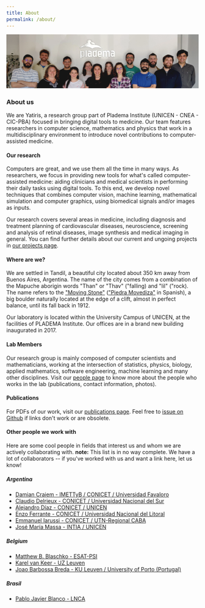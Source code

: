 ```yaml
---
title: About
permalink: /about/
---
```


![The team](/images/people/staff.png)

### About us
We are Yatiris, a research group part of Pladema Institute (UNICEN - CNEA - CIC-PBA) focused in bringing digital tools to medicine. Our team features researchers in computer science, mathematics and physics that work in a multidisciplinary environment to introduce novel contributions to computer-assisted medicine.

#### Our research

Computers are great, and we use them all the time in many ways. As researchers, we focus in providing new tools for what's called computer-assisted medicine: aiding clinicians and medical scientists in performing their daily tasks using digital tools. To this end, we develop novel techniques that combines computer vision, machine learning, mathematical simulation and computer graphics, using biomedical signals and/or images as inputs. 

Our research covers several areas in medicine, including diagnosis and treatment planning of cardiovascular diseases, neuroscience, screening and analysis of retinal diseases, image synthesis and medical imaging in general. You can find further details about our current and ungoing projects in [our projects page](http://yatiris.github.io/our-projects/).

#### Where are we?

We are settled in Tandil, a beautiful city located about 350 km away from Buenos Aires, Argentina. The name of the city comes from a combination of the Mapuche aborigin words "Than" or "Thav" ("falling) and "lil" ("rock). The name refers to the ["Moving Stone"](https://en.wikipedia.org/wiki/Piedra_Movediza) (["Piedra Movediza"](https://es.wikipedia.org/wiki/Piedra_movediza_de_Tandil) in Spanish), a big boulder naturally located at the edge of a clift, almost in perfect balance, until its fall back in 1912. 

Our laboratory is located within the University Campus of UNICEN, at the facilities of PLADEMA Institute. Our offices are in a brand new building inaugurated in 2017.


#### Lab Members

Our research group is mainly composed of computer scientists and mathematicians, working at the intersection of statistics, physics, biology, applied mathematics, software engineering, machine learning and many other disciplines. Visit our [people page](http://yatiris.github.io/people/) to know more about the people who works in the lab (publications, contact information, photos).


#### Publications

For PDFs of our work, visit our [publications page](http://yatiris.github.io/publication/). Feel free to [issue on Github](https://github.com/yatiris/yatiris.github.io/issues) if links don't work or are obsolete.


#### Other people we work with

Here are some cool people in fields that interest us and whom we are actively collaborating with. **note:** This list is in no way complete. We have a lot of collaborators -- if you've worked with us and want a link here, let us know!

##### Argentina
- [Damian Craiem - IMETTyB / CONICET / Universidad Favaloro ](https://imettyb.conicet.gov.ar/investigadores/craiem-damian/)
- [Claudio Delrieux - CONICET / Universidad Nacional del Sur](https://www.conicet.gov.ar/new_scp/detalle.php?id=48068&datos_academicos=yes&keywords=)
- [Alejandro Díaz - CONICET / UNICEN](https://scholar.google.com/citations?user=fquPJ3oAAAAJ)
- [Enzo Ferrante - CONICET / Universidad Nacional del Litoral](https://eferrante.github.io/)
- [Emmanuel Iarussi - CONICET / UTN-Regional CABA](http:/emmanueliarussi.github.io/)
- [José María Massa - INTIA / UNICEN](https://www.researchgate.net/profile/Jose_Maria_Massa)

##### Belgium
- [Matthew B. Blaschko - ESAT-PSI](http://homes.esat.kuleuven.be/~mblaschk/)
- [Karel van Keer - UZ Leuven](https://scholar.google.ca/citations?user=BBafcqwAAAAJ&hl=en)
- [Joao Barbossa Breda - KU Leuven / University of Porto (Portugal)](https://scholar.google.ca/citations?user=XamVOEUAAAAJ&hl=en)

##### Brasil
- [Pablo Javier Blanco - LNCA](http://hemolab.lncc.br/)






